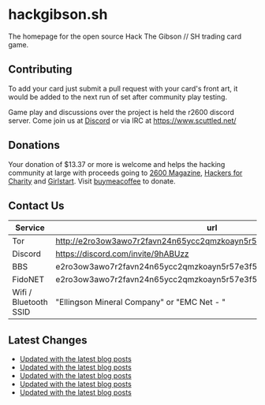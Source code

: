 # hackgibson.sh
The homepage for the open source Hack The Gibson // SH trading card game.


## Contributing

To add your card just submit a pull request with your card's front art, it would be added to the next run of set after community play testing.

Game play and discussions over the project is held the r2600 discord server. Come join us at [Discord](https://discord.com/invite/9hABUzz) or via IRC at https://www.scuttled.net/


## Donations

Your donation of $13.37 or more is welcome and helps the hacking community at large with proceeds going to [2600 Magazine](https://2600.com/), [Hackers for Charity](https://hackersforcharity.org) and [Girlstart](https://girlstart.org).  Visit [buymeacoffee](https://www.buymeacoffee.com/hackgibson.sh) to donate.


## Contact Us

Service | url
-|-
Tor | http://e2ro3ow3awo7r2favn24n65ycc2qmzkoayn5r57e3f56nvjwdcgg32ad.onion
Discord | https://discord.com/invite/9hABUzz
BBS | e2ro3ow3awo7r2favn24n65ycc2qmzkoayn5r57e3f56nvjwdcgg32ad.onion:23
FidoNET | e2ro3ow3awo7r2favn24n65ycc2qmzkoayn5r57e3f56nvjwdcgg32ad.onion:24554
Wifi / Bluetooth SSID | "Ellingson Mineral Company" or "EMC Net - <fidonet address>"

## Latest Changes
<!-- BLOG-POST-LIST:START -->
- [Updated with the latest blog posts](https://github.com/DFW2600/hackgibson.sh/commit/ecc0cc509d6793579c850372df25adc648b4d59e)
- [Updated with the latest blog posts](https://github.com/DFW2600/hackgibson.sh/commit/2a526fc962e7a859b95f41e759b8e978fb321037)
- [Updated with the latest blog posts](https://github.com/DFW2600/hackgibson.sh/commit/52e452bf44928120cb8b7d34af160156e4b4b91e)
- [Updated with the latest blog posts](https://github.com/DFW2600/hackgibson.sh/commit/d239ad2178adaf7ca58ff59a6fb6a91dfb62fbd4)
- [Updated with the latest blog posts](https://github.com/DFW2600/hackgibson.sh/commit/8acf378bf6c7acea60f6c1826c2bd5f03632a0a6)
<!-- BLOG-POST-LIST:END -->

